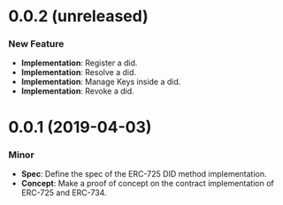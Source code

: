 # 0.0.2 (unreleased)
### New Feature
- **Implementation**: Register a did.
- **Implementation**: Resolve a did.
- **Implementation**: Manage Keys inside a did.
- **Implementation**: Revoke a did.

# 0.0.1 (2019-04-03)
### Minor
- **Spec**: Define the spec of the ERC-725 DID method implementation.
- **Concept**: Make a proof of concept on the contract implementation of ERC-725 and ERC-734. 
